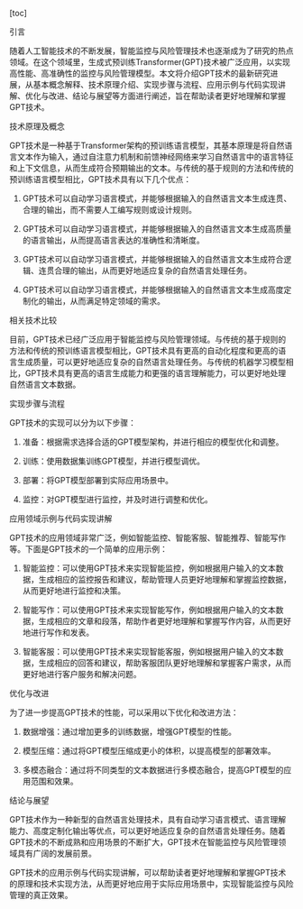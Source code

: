
[toc]                    
                
                
引言

随着人工智能技术的不断发展，智能监控与风险管理技术也逐渐成为了研究的热点领域。在这个领域里，生成式预训练Transformer(GPT)技术被广泛应用，以实现高性能、高准确性的监控与风险管理模型。本文将介绍GPT技术的最新研究进展，从基本概念解释、技术原理介绍、实现步骤与流程、应用示例与代码实现讲解、优化与改进、结论与展望等方面进行阐述，旨在帮助读者更好地理解和掌握GPT技术。

技术原理及概念

GPT技术是一种基于Transformer架构的预训练语言模型，其基本原理是将自然语言文本作为输入，通过自注意力机制和前馈神经网络来学习自然语言中的语言特征和上下文信息，从而生成符合预期输出的文本。与传统的基于规则的方法和传统的预训练语言模型相比，GPT技术具有以下几个优点：

1. GPT技术可以自动学习语言模式，并能够根据输入的自然语言文本生成连贯、合理的输出，而不需要人工编写规则或设计规则。

2. GPT技术可以自动学习语言模式，并能够根据输入的自然语言文本生成高质量的语言输出，从而提高语言表达的准确性和清晰度。

3. GPT技术可以自动学习语言模式，并能够根据输入的自然语言文本生成符合逻辑、连贯合理的输出，从而更好地适应复杂的自然语言处理任务。

4. GPT技术可以自动学习语言模式，并能够根据输入的自然语言文本生成高度定制化的输出，从而满足特定领域的需求。

相关技术比较

目前，GPT技术已经广泛应用于智能监控与风险管理领域。与传统的基于规则的方法和传统的预训练语言模型相比，GPT技术具有更高的自动化程度和更高的语言生成质量，可以更好地适应复杂的自然语言处理任务。与传统的机器学习模型相比，GPT技术具有更高的语言生成能力和更强的语言理解能力，可以更好地处理自然语言文本数据。

实现步骤与流程

GPT技术的实现可以分为以下步骤：

1. 准备：根据需求选择合适的GPT模型架构，并进行相应的模型优化和调整。

2. 训练：使用数据集训练GPT模型，并进行模型调优。

3. 部署：将GPT模型部署到实际应用场景中。

4. 监控：对GPT模型进行监控，并及时进行调整和优化。

应用领域示例与代码实现讲解

GPT技术的应用领域非常广泛，例如智能监控、智能客服、智能推荐、智能写作等。下面是GPT技术的一个简单的应用示例：

1. 智能监控：可以使用GPT技术来实现智能监控，例如根据用户输入的文本数据，生成相应的监控报告和建议，帮助管理人员更好地理解和掌握监控数据，从而更好地进行监控和决策。

2. 智能写作：可以使用GPT技术来实现智能写作，例如根据用户输入的文本数据，生成相应的文章和段落，帮助作者更好地理解和掌握写作内容，从而更好地进行写作和发表。

3. 智能客服：可以使用GPT技术来实现智能客服，例如根据用户输入的文本数据，生成相应的回答和建议，帮助客服团队更好地理解和掌握客户需求，从而更好地进行客户服务和解决问题。

优化与改进

为了进一步提高GPT技术的性能，可以采用以下优化和改进方法：

1. 数据增强：通过增加更多的训练数据，增强GPT模型的性能。

2. 模型压缩：通过将GPT模型压缩成更小的体积，以提高模型的部署效率。

3. 多模态融合：通过将不同类型的文本数据进行多模态融合，提高GPT模型的应用范围和效果。

结论与展望

GPT技术作为一种新型的自然语言处理技术，具有自动学习语言模式、语言理解能力、高度定制化输出等优点，可以更好地适应复杂的自然语言处理任务。随着GPT技术的不断成熟和应用场景的不断扩大，GPT技术在智能监控与风险管理领域具有广阔的发展前景。

GPT技术的应用示例与代码实现讲解，可以帮助读者更好地理解和掌握GPT技术的原理和技术实现方法，从而更好地应用于实际应用场景中，实现智能监控与风险管理的真正效果。

